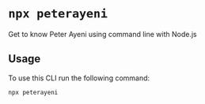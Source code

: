 # `npx peterayeni`

Get to know Peter Ayeni using command line with Node.js

## Usage

To use this CLI run the following command:

```sh
npx peterayeni
```
